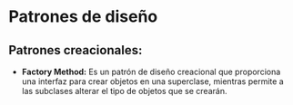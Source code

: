 
# Patrones de diseño

## Patrones creacionales:

* **Factory Method:**
Es un patrón de diseño creacional que proporciona una interfaz para crear objetos en una superclase, mientras permite a las subclases alterar el tipo de objetos que se crearán. 
